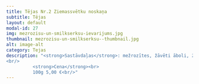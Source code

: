 ```yaml
---
title: Tējas Nr.2 Ziemassvētku noskaņa
subtitle: Tējas
layout: default
modal-id: 27
img: mezrozisu-un-smilkserksu-ievarijums.jpg
thumbnail: mezrozisu-un-smilkserksu--thumbnail.jpg
alt: image-alt
category: Tejas
description: "<strong>Sastāvdaļas</strong>: mežrozītes, žāvēti āboli, žāvētas cidonijas, ziemassvētku garšvielas - kanēlis, krustnagliņas.<br/>
<br/>
          <strong>Cena</strong><br>
          100g 5,00 €<br/>"
---
```

